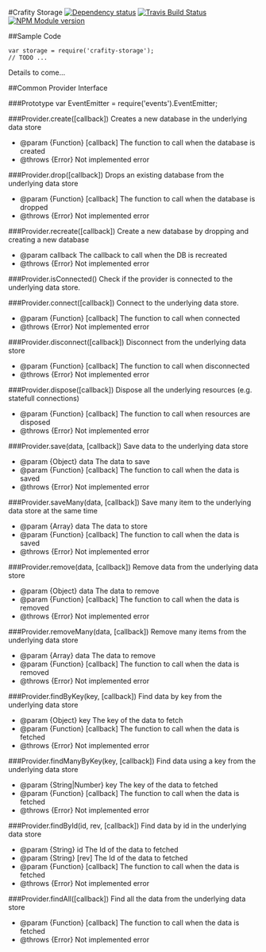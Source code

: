 #Crafity Storage [![Dependency status](https://david-dm.org/crafity/crafity-storage.png)](https://david-dm.org/crafity/crafity-storage) [![Travis Build Status](https://travis-ci.org/Crafity/crafity-storage.png?branch=master)](https://travis-ci.org/Crafity/crafity-storage) [![NPM Module version](https://badge.fury.io/js/crafity-storage.png)](http://badge.fury.io/js/crafity-storage)

##Sample Code

	var storage = require('crafity-storage');
	// TODO ...
	
Details to come...

##Common Provider Interface

###Prototype
var EventEmitter = require('events').EventEmitter;

###Provider.create([callback])
Creates a new database in the underlying data store

* @param {Function} [callback] The function to call when the database is created
* @throws {Error} Not implemented error

###Provider.drop([callback])
Drops an existing database from the underlying data store

* @param {Function} [callback] The function to call when the database is dropped
* @throws {Error} Not implemented error

###Provider.recreate([callback])
Create a new database by dropping and creating a new database

* @param callback The callback to call when the DB is recreated
* @throws {Error} Not implemented error

###Provider.isConnected()
Check if the provider is connected to the underlying data store.

###Provider.connect([callback])
Connect to the underlying data store.

* @param {Function} [callback] The function to call when connected
* @throws {Error} Not implemented error

###Provider.disconnect([callback])
Disconnect from the underlying data store

* @param {Function} [callback] The function to call when disconnected
* @throws {Error} Not implemented error

###Provider.dispose([callback])
Dispose all the underlying resources (e.g. statefull connections)

* @param {Function} [callback] The function to call when resources are disposed
* @throws {Error} Not implemented error

###Provider.save(data, [callback])
Save data to the underlying data store

* @param {Object} data The data to save
* @param {Function} [callback] The function to call when the data is saved
* @throws {Error} Not implemented error

###Provider.saveMany(data, [callback])
Save many item to the underlying data store at the same time

* @param {Array} data The data to store
* @param {Function} [callback] The function to call when the data is saved
* @throws {Error} Not implemented error

###Provider.remove(data, [callback])
Remove data from the underlying data store
* @param {Object} data The data to remove
* @param {Function} [callback] The function to call when the data is removed
* @throws {Error} Not implemented error

###Provider.removeMany(data, [callback])
Remove many items from the underlying data store

* @param {Array} data The data to remove
* @param {Function} [callback] The function to call when the data is removed
* @throws {Error} Not implemented error

###Provider.findByKey(key, [callback])
Find data by key from the underlying data store

* @param {Object} key The key of the data to fetch
* @param {Function} [callback] The function to call when the data is fetched
* @throws {Error} Not implemented error

###Provider.findManyByKey(key, [callback])
Find data using a key from the underlying data store

 * @param {String|Number} key The key of the data to fetched
 * @param {Function} [callback] The function to call when the data is fetched
 * @throws {Error} Not implemented error

###Provider.findById(id, rev, [callback])
Find data by id in the underlying data store

* @param {String} id The Id of the data to fetched
* @param {String} [rev] The Id of the data to fetched
* @param {Function} [callback] The function to call when the data is fetched
* @throws {Error} Not implemented error

###Provider.findAll([callback])
Find all the data from the underlying data store

* @param {Function} [callback] The function to call when the data is fetched
* @throws {Error} Not implemented error
